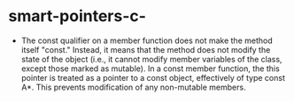 # smart-pointers-c-
- The const qualifier on a member function does not make the method itself "const." Instead, it means that the method does not modify the state of the object (i.e., it cannot modify member variables of the class, except those marked as mutable).
In a const member function, the this pointer is treated as a pointer to a const object, effectively of type const A*. This prevents modification of any non-mutable members.